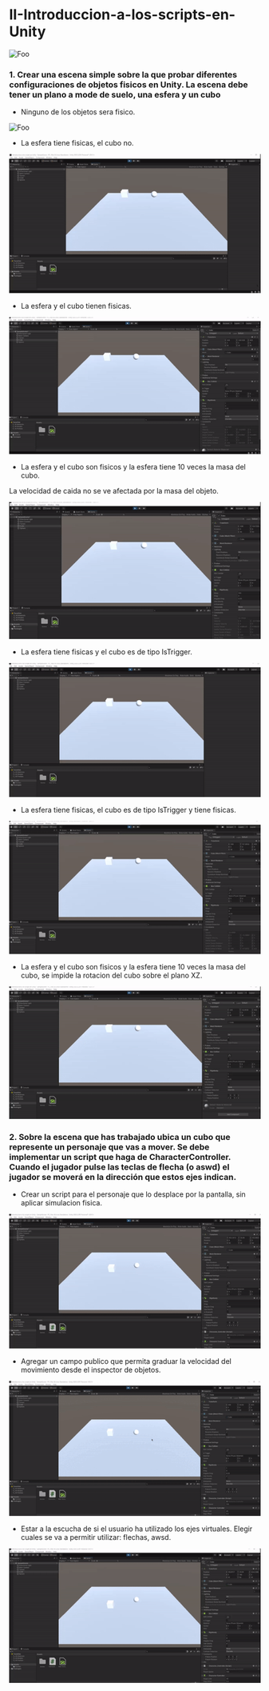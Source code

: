 # II-Introduccion-a-los-scripts-en-Unity

![Foo]()

### 1. Crear una escena simple sobre la que probar diferentes configuraciones de objetos fisicos en Unity. La escena debe tener un plano a mode de suelo, una esfera y un cubo

* Ninguno de los objetos sera fisico.


![Foo](https://i.gyazo.com/efa0c2072be08093aba42c45eb40a87f.png)


* La esfera tiene fisicas, el cubo no.

![Foo](https://github.com/alu0101127163/II-Introduccion-a-los-scripts-en-Unity/blob/main/img/1b.gif)

* La esfera y el cubo tienen fisicas.

![Foo](https://github.com/alu0101127163/II-Introduccion-a-los-scripts-en-Unity/blob/main/img/1c.gif)

* La esfera y el cubo son fisicos y la esfera tiene 10 veces la masa del cubo.
    
La velocidad de caida no se ve afectada por la masa del objeto.

![Foo](https://github.com/alu0101127163/II-Introduccion-a-los-scripts-en-Unity/blob/main/img/1d.gif)

* La esfera tiene fisicas y el cubo es de tipo IsTrigger.

![Foo](https://github.com/alu0101127163/II-Introduccion-a-los-scripts-en-Unity/blob/main/img/1e.gif)

* La esfera tiene fisicas, el cubo es de tipo IsTrigger y tiene fisicas.

![Foo](https://github.com/alu0101127163/II-Introduccion-a-los-scripts-en-Unity/blob/main/img/1f.gif)

* La esfera y el cubo son fisicos y la esfera tiene 10 veces la masa del cubo, se impide la rotacion del cubo sobre el plano XZ.

![Foo](https://github.com/alu0101127163/II-Introduccion-a-los-scripts-en-Unity/blob/main/img/1g.gif)

### 2. Sobre la escena que has trabajado ubica un cubo que represente un personaje que vas a mover. Se debe implementar un script que haga de CharacterController. Cuando el jugador pulse las teclas de flecha (o aswd) el jugador se moverá en la dirección que estos ejes indican.

* Crear un script para el personaje que lo desplace por la pantalla, sin aplicar simulacion fisica.

![Foo](https://github.com/alu0101127163/II-Introduccion-a-los-scripts-en-Unity/blob/main/img/2a.gif)

* Agregar un campo publico que permita graduar la velocidad del movimiento desde el inspector de objetos. 

![Foo](https://github.com/alu0101127163/II-Introduccion-a-los-scripts-en-Unity/blob/main/img/2b.gif)

* Estar a la escucha de si el usuario ha utilizado los ejes virtuales. Elegir cuales se va a permitir utilizar: flechas, awsd.

![Foo](https://github.com/alu0101127163/II-Introduccion-a-los-scripts-en-Unity/blob/main/img/2c.gif)


